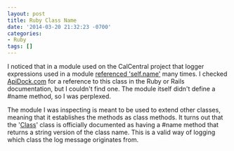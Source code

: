 ```yaml
---
layout: post
title: Ruby Class Name
date: '2014-03-20 21:32:23 -0700'
categories:
- Ruby
tags: []
---
```

<p>I  noticed that in a module used on the CalCentral project that logger expressions used in a module <a href="https://github.com/ets-berkeley-edu/calcentral/blob/cf1af27e53367c24e7769a8655d7014286f08ed0/lib/cache/cacheable.rb#L33" target="_blank">referenced 'self.name'</a> many times. I checked <a href="http://apidock.com/ruby" target="_blank">ApiDock.com</a> for a reference to this class in the Ruby or Rails documentation, but I couldn't find one. The module itself didn't define a #name method, so I was perplexed.</p>
<p>The module I was inspecting is meant to be used to extend other classes, meaning that it establishes the methods as class methods. It turns out that the '<a href="http://www.ruby-doc.org/core-2.1.1/Module.html#method-i-name" target="_blank">Class</a>' class is officially documented as having a #name method that returns a string version of the class name. This is a valid way of logging which class the log message originates from.</p>
